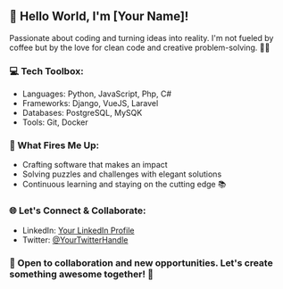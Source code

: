 ## 👋 Hello World, I'm [Your Name]!

Passionate about coding and turning ideas into reality. I'm not fueled by coffee but by the love for clean code and creative problem-solving. 🌈✨

### 💻 Tech Toolbox:
- Languages: Python, JavaScript, Php, C#
- Frameworks: Django, VueJS, Laravel
- Databases: PostgreSQL, MySQK
- Tools: Git, Docker

### 🚀 What Fires Me Up:
- Crafting software that makes an impact
- Solving puzzles and challenges with elegant solutions
- Continuous learning and staying on the cutting edge 📚

### 🌐 Let's Connect & Collaborate:
- LinkedIn: [Your LinkedIn Profile](https://www.linkedin.com/in/your-profile)
- Twitter: [@YourTwitterHandle](https://twitter.com/your-twitter-handle)

### 🤝 Open to collaboration and new opportunities. Let's create something awesome together! 🚀
